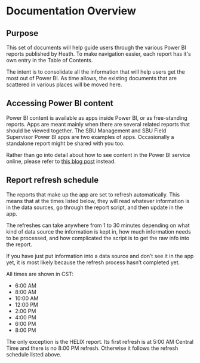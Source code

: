 # Documentation Overview

## Purpose

This set of documents will help guide users through the various Power BI reports published by Heath. To make navigation easier, each report has it's own entry in the Table of Contents.

The intent is to consolidate all the information that will help users get the most out of Power BI. As time allows, the existing documents that are scattered in various places will be moved here.

## Accessing Power BI content

Power BI content is available as apps inside Power BI, or as free-standing reports.  Apps are meant mainly when there are several related reports that should be viewed together.  The SBU Management and SBU Field Supervisor Power BI apps are two examples of apps.  Occasionally a standalone report might be shared with you too.

Rather than go into detail about how to see content in the Power BI service online, please refer to [this blog post](https://heathus.sharepoint.com/sites/powerbitipstricksandanswers/SitePages/Finding-your-way-in-Power-BI-online.aspx) instead.

## Report refresh schedule

The reports that make up the app are set to refresh automatically. This means that at the times listed below, they will read whatever information is in the data sources, go through the report script, and then update in the app.

The refreshes can take anywhere from 1 to 30 minutes depending on what kind of data source the information is kept in, how much information needs to be processed, and how complicated the script is to get the raw info into the report.

If you have just put information into a data source and don’t see it in the app yet, it is most likely because the refresh process hasn’t completed yet.

All times are shown in CST:

* 6:00 AM
* 8:00 AM
* 10:00 AM
* 12:00 PM
* 2:00 PM
* 4:00 PM
* 6:00 PM
* 8:00 PM

The only exception is the HELIX report. Its first refresh is at 5:00 AM Central Time and there is no 8:00 PM refresh. Otherwise it follows the refresh schedule listed above.

